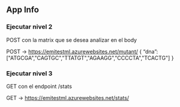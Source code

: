 ## App Info

### Ejecutar nivel 2
POST con la matrix que se desea analizar en el body

 POST → https://emitestml.azurewebsites.net/mutant/
{ “dna”:["ATGCGA","CAGTGC","TTATGT","AGAAGG","CCCCTA","TCACTG"] }

### Ejecutar nivel 3
GET con el endpoint /stats

 GET → https://emitestml.azurewebsites.net/stats/
